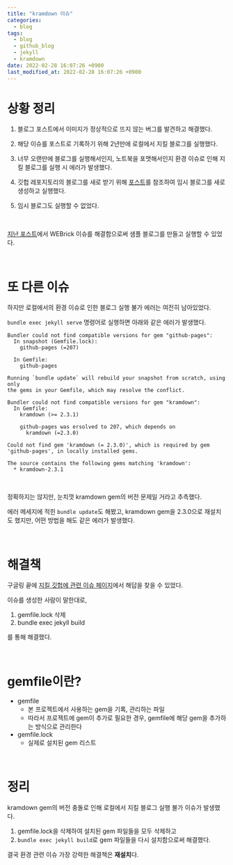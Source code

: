 ```yaml
---
title: "kramdown 이슈"
categories:
  - blog
tags:
  - blog
  - github_blog
  - jekyll
  - kramdown
date: 2022-02-28 16:07:26 +0900
last_modified_at: 2022-02-28 16:07:26 +0900
---
```


# 상황 정리

1. 블로그 포스트에서 이미지가 정상적으로 뜨지 않는 버그를 발견하고 해결했다.

2. 해당 이슈를 포스트로 기록하기 위해 2년만에 로컬에서 지킬 블로그를 실행했다.

3. 너무 오랜만에 블로그를 실행해서인지, 노트북을 포맷해서인지 환경 이슈로 인해 지킬 블로그를 실행 시 에러가 발생했다.

4. 깃헙 레포지토리의 블로그를 새로 받기 위해 [포스트](https://codejin19.github.io/blog/Making_Github_Blog_2/)를 참조하여 임시 블로그를 새로 생성하고 실행했다.

5. 임시 블로그도 실행할 수 없었다.

<br>

[지난 포스트](https://codejin19.github.io/blog/Making_Github_Blog_6/)에서 WEBrick 이슈를 해결함으로써 샘플 블로그를 만들고 실행할 수 있었다.

<br>

# 또 다른 이슈

하지만 로컬에서의 환경 이슈로 인한 블로그 실행 불가 에러는 여전히 남아있었다.

`bundle exec jekyll serve` 명령어로 실행하면 아래와 같은 에러가 발생했다.

```
Bundler could not find compatible versions for gem "github-pages":
  In snapshot (Gemfile.lock):
    github-pages (=207)

  In Gemfile:
    github-pages

Running `bundle update` will rebuild your snapshot from scratch, using only
the gems in your Gemfile, which may resolve the conflict.

Bundler could not find compatible versions for gem "kramdown":
  In Gemfile:
    kramdown (>= 2.3.1)

    github-pages was ersolved to 207, which depends on
      kramdown (=2.3.0)

Could not find gem 'kramdown (= 2.3.0)', which is required by gem 'github-pages', in locally installed gems.

The source contains the following gems matching 'kramdown':
  * kramdown-2.3.1
```

<br>

정확하지는 않지만, 눈치껏 kramdown gem의 버전 문제일 거라고 추측했다.

에러 메세지에 적힌 `bundle update`도 해봤고, kramdown gem을 2.3.0으로 재설치도 했지만, 어떤 방법을 해도 같은 에러가 발생했다.

<br>

# 해결책

구글링 끝에 [지킬 깃헙에 관련 이슈 페이지](https://github.com/jekyll/jekyll-help/issues/243)에서 해답을 찾을 수 있었다.

이슈를 생성한 사람이 말한대로,

1. gemfile.lock 삭제
2. bundle exec jekyll build

를 통해 해결했다.

<br>

# gemfile이란?

- gemfile
  - 본 프로젝트에서 사용하는 gem을 기록, 관리하는 파일
  - 따라서 프로젝트에 gem이 추가로 필요한 경우, gemfile에 해당 gem을 추가하는 방식으로 관리한다
- gemfile.lock
  - 실제로 설치된 gem 리스트

<br>

# 정리

kramdown gem의 버전 충돌로 인해 로컬에서 지킬 블로그 실행 불가 이슈가 발생했다.

1. gemfile.lock을 삭제하여 설치된 gem 파일들을 모두 삭제하고
2. `bundle exec jekyll build`로 gem 파일들을 다시 설치함으로써 해결했다.

결국 환경 관련 이슈 가장 강력한 해결책은 **재설치**다.